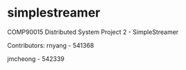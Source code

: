 simplestreamer
==============

COMP90015 Distributed System Project 2 - SimpleStreamer

Contributors:
rnyang - 541368

jmcheong - 542339
